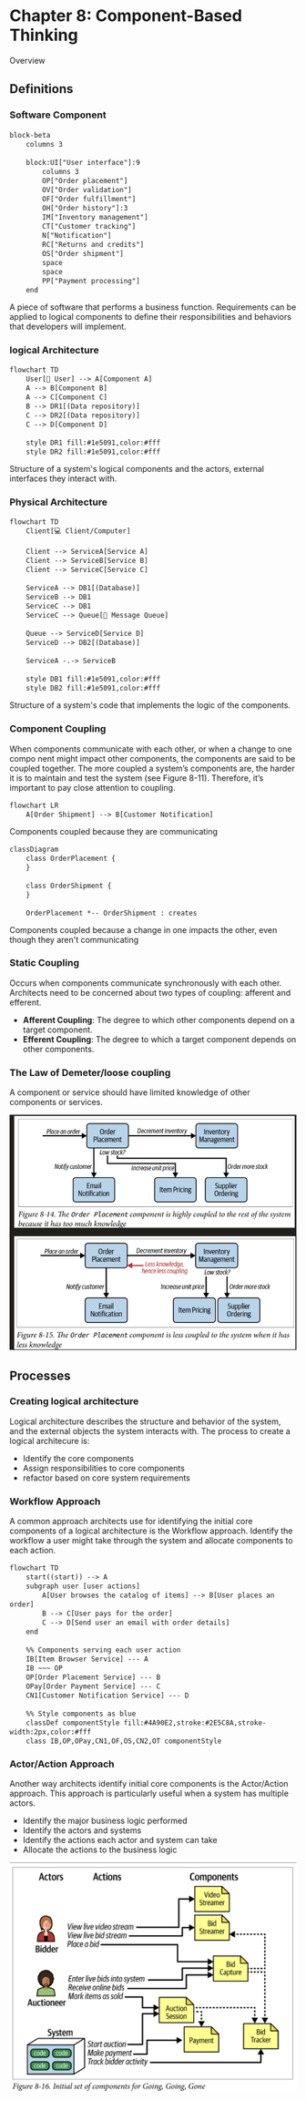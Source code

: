 # Chapter 8: Component-Based Thinking

Overview

## Definitions

### Software Component
```mermaid
block-beta
    columns 3
    
    block:UI["User interface"]:9
        columns 3
        OP["Order placement"]
        OV["Order validation"] 
        OF["Order fulfillment"]
        OH["Order history"]:3
        IM["Inventory management"]
        CT["Customer tracking"]
        N["Notification"]
        RC["Returns and credits"]
        OS["Order shipment"]
        space
        space
        PP["Payment processing"]
    end
```
A piece of software that performs a business function. Requirements can be applied to logical components to define their responsibilities and behaviors that developers will implement.
### logical Architecture
```mermaid
flowchart TD
    User[👤 User] --> A[Component A]
    A --> B[Component B]
    A --> C[Component C]
    B --> DR1[(Data repository)]
    C --> DR2[(Data repository)]
    C --> D[Component D]
    
    style DR1 fill:#1e5091,color:#fff
    style DR2 fill:#1e5091,color:#fff
```
Structure of a system's logical components and the actors, external interfaces they interact with.
### Physical Architecture
```mermaid
flowchart TD
    Client[💻 Client/Computer] 
    
    Client --> ServiceA[Service A]
    Client --> ServiceB[Service B] 
    Client --> ServiceC[Service C]
    
    ServiceA --> DB1[(Database)]
    ServiceB --> DB1
    ServiceC --> DB1
    ServiceC --> Queue[📨 Message Queue]
    
    Queue --> ServiceD[Service D]
    ServiceD --> DB2[(Database)]
    
    ServiceA -.-> ServiceB

    style DB1 fill:#1e5091,color:#fff
    style DB2 fill:#1e5091,color:#fff
```
Structure of a system's code that implements the logic of the components.
### Component Coupling
When components communicate with each other, or when a change to one compo nent might impact other components, the components are said to be coupled together. The more coupled a system’s components are, the harder it is to maintain and test the system (see Figure 8-11). Therefore, it’s important to pay close attention to coupling.


```mermaid
flowchart LR
    A[Order Shipment] --> B[Customer Notification]
```
Components coupled because they are communicating

```mermaid
classDiagram
    class OrderPlacement {
    }
    
    class OrderShipment {
    }
    
    OrderPlacement *-- OrderShipment : creates
```
Components coupled because a change in one impacts the other, even though they aren't communicating

### Static Coupling
Occurs when components communicate synchronously with each other. Architects need to be concerned about two types of coupling: afferent and efferent.

- **Afferent Coupling**: The degree to which other components depend on a target component.
- **Efferent Coupling**: The degree to which a target component depends on other components.
### The Law of Demeter/loose coupling
A component or service should have limited knowledge of other components or services.

![Law of Demeter](images/law%20of%20demeter.png)

## Processes

### Creating logical architecture

Logical architecture describes the structure and behavior of the system, and the external objects the system interacts with. The process to create a logical architecure is:

- Identify the core components
- Assign responsibilities to core components
- refactor based on core system requirements


### Workflow Approach
A common approach architects use for identifying the initial core components of a logical architecture is the Workflow approach. Identify the workflow a user might take through the system and allocate components to each action.

```mermaid
flowchart TD
    start((start)) --> A
    subgraph user [user actions]
        A[User browses the catalog of items] --> B[User places an order]
        B --> C[User pays for the order]
        C --> D[Send user an email with order details]
    end
    
    %% Components serving each user action
    IB[Item Browser Service] --- A
    IB ~~~ OP
    OP[Order Placement Service] --- B
    OPay[Order Payment Service] --- C
    CN1[Customer Notification Service] --- D

    %% Style components as blue
    classDef componentStyle fill:#4A90E2,stroke:#2E5C8A,stroke-width:2px,color:#fff
    class IB,OP,OPay,CN1,OF,OS,CN2,OT componentStyle
```

### Actor/Action Approach

Another way architects identify initial core components is the Actor/Action approach. This approach is particularly useful when a system has multiple actors.
- Identify the major business logic performed
- Identify the actors and systems
- Identify the actions each actor and system can take
- Allocate the actions to the business logic

![Actor Approach](images/actor%20approach.png)